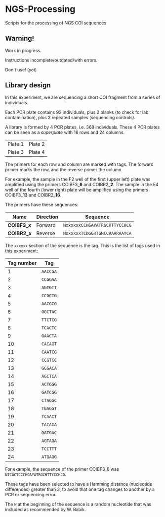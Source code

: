 # NGS-Processing
 Scripts for the processing of NGS COI sequences

## Warning!

Work in progress.

Instructions incomplete/outdated/with errors.

Don't use! (yet)


## Library design

In this experiment, we are sequencing a short COI fragment from a series of individuals.

Each PCR plate contains 92 individuals, plus 2 blanks (to check for lab contamination), plus 2 repeated samples (sequencing controls).

A library is formed by 4 PCR plates, i.e. 368 individuals. These 4 PCR plates can be seen as a *superplate* with 16 rows and 24 columns.

|  |  |
| --- | --- |
| Plate 1 | Plate 2 |
| Plate 3 | Plate 4 |

The primers for each row and column are marked with tags. The forward primer marks the row, and the reverse primer the column.

For example, the sample in the F2 well of the first (upper left) plate was amplified using the primers COIBF3_**6** and COIBR2_**2**. The sample in the E4 well of the fourth (lower right) plate will be amplified using the primers COIBF3_**13** and COIBR2_**16**.

The primers have these sequences:

| Name | Direction | Sequence |
| --- | --- | --- |
| **COIBF3_*x*** | Forward | `NxxxxxxCCHGAYATRGCHTTYCCHCG` |
| **COIBR2_*x*** | Reverse | `NxxxxxxTCDGGRTGNCCRAARAAYCA` |

The `xxxxxx` section of the sequence is the tag. This is the list of tags used in this experiment:

| Tag number | Tag |
| --- | --- |
| 1 | `AACCGA` |				
| 2 | `CCGGAA` |				
| 3 | `AGTGTT` |				
| 4 | `CCGCTG` |				
| 5 | `AACGCG` |				
| 6 | `GGCTAC` |				
| 7 | `TTCTCG` |				
| 8 | `TCACTC` |				
| 9 | `GAACTA` |
| 10 | `CACAGT` |
| 11 | `CAATCG` |
| 12 | `CCGTCC` |
| 13 | `GGGACA` |
| 14 | `AGCTCA` |
| 15 | `ACTGGG` |
| 16 | `GATCGG` |
| 17 | `CTAGGC` |
| 18 | `TGAGGT` |
| 19 | `TCAACT` |
| 20 | `TACACA` |
| 21 | `GATGAC` |
| 22 | `AGTAGA` |
| 23 | `TCCTTT` |
| 24 | `ATGAGG` |

For example, the sequence of the primer COIBF3_8 was `NTCACTCCCHGAYATRGCHTTYCCHCG`.

These tags have been selected to have a Hamming distance (nucleotide differences) greater than 3, to avoid that one tag changes to another by a PCR or sequencing error.

The `N` at the beginning of the sequence is a random nucleotide that was included as recommended by W. Babik.

